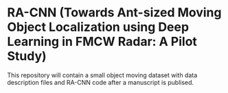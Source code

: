 # RA-CNN (Towards Ant-sized Moving Object Localization using Deep Learning in FMCW Radar: A Pilot Study)

This repository will contain a small object moving dataset with data description files and RA-CNN code after a manuscript is publised.  

